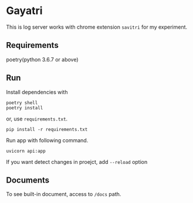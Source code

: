 # Gayatri

This is log server works with chrome extension `savitri` for my experiment.

## Requirements
poetry(python 3.6.7 or above)

## Run

Install dependencies with 

```shell
poetry shell
poetry install
```

or, use `requirements.txt`.
```shell
pip install -r requirements.txt
```

Run app with following command.

```shell
uvicorn api:app
```

If you want detect changes in proejct, add `--reload` option

## Documents

To see built-in document, access to `/docs` path.
